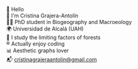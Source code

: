 🌼 Hello  
🦋 I'm Cristina Grajera-Antolín  
🧑‍💻 ​PhD student in Biogeography and Macroeology  
🌍 Universidad de Alcalá (UAH)  
🌳 I study the limiting factors of forests  
®️ Actually enjoy coding  
📊 Aesthetic graphs lover  
📬 cristinagrajeraantolin@gmail.com

<!---
Xtina-Grajera-Antolin/Xtina-Grajera-Antolin is a ✨ special ✨ repository because its `README.md` (this file) appears on your GitHub profile.
You can click the Preview link to take a look at your changes.
--->
